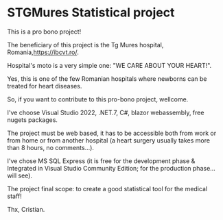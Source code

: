 # STGMures Statistical project

This is a pro bono project!

The beneficiary of this project is the Tg Mures hospital, Romania,https://ibcvt.ro/.

Hospital's moto is a very simple one: "WE CARE ABOUT YOUR HEART!".

Yes, this is one of the few Romanian hospitals where newborns can be treated for heart diseases. 

So, if you want to contribute to this pro-bono project, wellcome. 

I've choose Visual Studio 2022, .NET.7, C#, blazor webassembly, free nugets packages. 

The project must be web based, it has to be accessible both from work or from home or from another hospital (a heart surgery usually takes more than 8 hours, no comments...).
  
I've chose MS SQL Express  (it is free for the development phase & Integrated in Visual Studio Community Edition; for the production phase… will see).

The project final scope: to create a good statistical tool for the medical staff! 


Thx,
Cristian.



